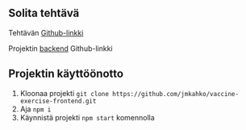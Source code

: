## Solita tehtävä
Tehtävän [Github-linkki](https://github.com/solita/vaccine-exercise-2021)

Projektin [backend](https://github.com/jmkahko/vaccine-exercise-backend) Github-linkki

## Projektin käyttöönotto
1. Kloonaa projekti `git clone https://github.com/jmkahko/vaccine-exercise-frontend.git`
2. Aja `npm i`
3. Käynnistä projekti `npm start` komennolla